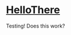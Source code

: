 <h1 class=""><a class="tc-tiddlylink tc-tiddlylink-resolves" href="#HelloThere">HelloThere</a></h1><p>Testing!
Does this work?
</p>
